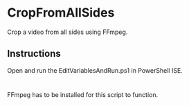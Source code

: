 # CropFromAllSides
Crop a video from all sides using FFmpeg.
## Instructions
Open and run the EditVariablesAndRun.ps1 in PowerShell ISE.
#
FFmpeg has to be installed for this script to function.
